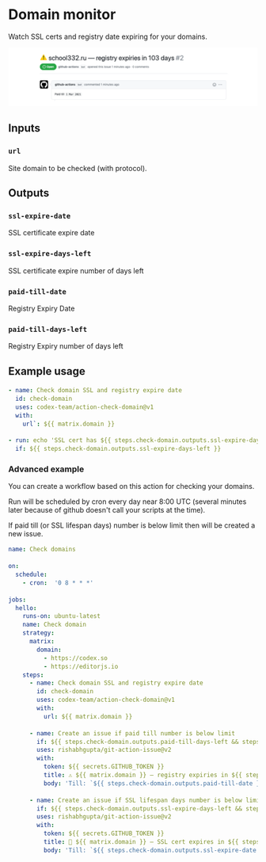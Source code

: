 # Domain monitor

Watch SSL certs and registry date expiring for your domains.

![banner](./assets/banner.png)

## Inputs

### `url`

Site domain to be checked (with protocol).

## Outputs

### `ssl-expire-date`

SSL certificate expire date

### `ssl-expire-days-left`

SSL certificate expire number of days left

### `paid-till-date`

Registry Expiry Date

### `paid-till-days-left`

Registry Expiry number of days left

## Example usage

```yaml
- name: Check domain SSL and registry expire date
  id: check-domain
  uses: codex-team/action-check-domain@v1
  with:
    url`: ${{ matrix.domain }}

- run: echo 'SSL cert has ${{ steps.check-domain.outputs.ssl-expire-days-left }} days left'
  if: ${{ steps.check-domain.outputs.ssl-expire-days-left }}
```

### Advanced example

You can create a workflow based on this action for checking your domains.

Run will be scheduled by cron every day near 8:00 UTC (several minutes later because of github doesn't call your scripts at the time).

If paid till (or SSL lifespan days) number is below limit then will be created a new issue.

```yaml
name: Check domains

on:
  schedule:
    - cron:  '0 8 * * *'

jobs:
  hello:
    runs-on: ubuntu-latest
    name: Check domain
    strategy:
      matrix:
        domain:
          - https://codex.so
          - https://editorjs.io
    steps:
      - name: Check domain SSL and registry expire date
        id: check-domain
        uses: codex-team/action-check-domain@v1
        with:
          url: ${{ matrix.domain }}

      - name: Create an issue if paid till number is below limit 
        if: ${{ steps.check-domain.outputs.paid-till-days-left && steps.check-domain.outputs.paid-till-days-left < 10 }}
        uses: rishabhgupta/git-action-issue@v2
        with:
          token: ${{ secrets.GITHUB_TOKEN }}
          title: ⚠️ ${{ matrix.domain }} — registry expiries in ${{ steps.check-domain.outputs.paid-till-days-left }} days
          body: 'Till: `${{ steps.check-domain.outputs.paid-till-date }}`'

      - name: Create an issue if SSL lifespan days number is below limit 
        if: ${{ steps.check-domain.outputs.ssl-expire-days-left && steps.check-domain.outputs.ssl-expire-days-left < 10 }}
        uses: rishabhgupta/git-action-issue@v2
        with:
          token: ${{ secrets.GITHUB_TOKEN }}
          title: 🧨 ${{ matrix.domain }} — SSL cert expires in ${{ steps.check-domain.outputs.ssl-expire-days-left }} days
          body: 'Till: `${{ steps.check-domain.outputs.ssl-expire-date }}`'
``` 